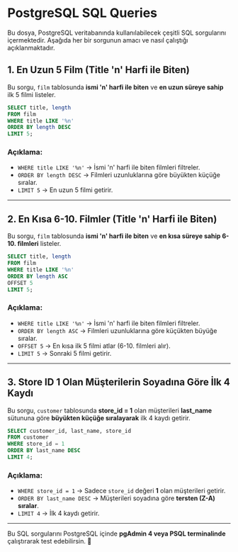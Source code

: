 # PostgreSQL SQL Queries

Bu dosya, PostgreSQL veritabanında kullanılabilecek çeşitli SQL sorgularını içermektedir. Aşağıda her bir sorgunun amacı ve nasıl çalıştığı açıklanmaktadır.

## 1. En Uzun 5 Film (Title 'n' Harfi ile Biten)

Bu sorgu, `film` tablosunda **ismi 'n' harfi ile biten** ve **en uzun süreye sahip** ilk 5 filmi listeler.

```sql
SELECT title, length
FROM film
WHERE title LIKE '%n'
ORDER BY length DESC
LIMIT 5;
```

### Açıklama:

- `WHERE title LIKE '%n'` → İsmi 'n' harfi ile biten filmleri filtreler.
- `ORDER BY length DESC` → Filmleri uzunluklarına göre büyükten küçüğe sıralar.
- `LIMIT 5` → En uzun 5 filmi getirir.

---

## 2. En Kısa 6-10. Filmler (Title 'n' Harfi ile Biten)

Bu sorgu, `film` tablosunda **ismi 'n' harfi ile biten** ve **en kısa süreye sahip 6-10. filmleri** listeler.

```sql
SELECT title, length
FROM film
WHERE title LIKE '%n'
ORDER BY length ASC
OFFSET 5
LIMIT 5;
```

### Açıklama:

- `WHERE title LIKE '%n'` → İsmi 'n' harfi ile biten filmleri filtreler.
- `ORDER BY length ASC` → Filmleri uzunluklarına göre küçükten büyüğe sıralar.
- `OFFSET 5` → En kısa ilk 5 filmi atlar (6-10. filmleri alır).
- `LIMIT 5` → Sonraki 5 filmi getirir.

---

## 3. Store ID 1 Olan Müşterilerin Soyadına Göre İlk 4 Kaydı

Bu sorgu, `customer` tablosunda **store_id = 1** olan müşterileri **last_name** sütununa göre **büyükten küçüğe sıralayarak** ilk 4 kaydı getirir.

```sql
SELECT customer_id, last_name, store_id
FROM customer
WHERE store_id = 1
ORDER BY last_name DESC
LIMIT 4;
```

### Açıklama:

- `WHERE store_id = 1` → Sadece `store_id` değeri **1** olan müşterileri getirir.
- `ORDER BY last_name DESC` → Müşterileri soyadına göre **tersten (Z-A) sıralar**.
- `LIMIT 4` → İlk 4 kaydı getirir.

---

Bu SQL sorgularını PostgreSQL içinde **pgAdmin 4 veya PSQL terminalinde** çalıştırarak test edebilirsin. 🚀
